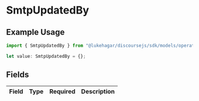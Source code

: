 # SmtpUpdatedBy

## Example Usage

```typescript
import { SmtpUpdatedBy } from "@lukehagar/discoursejs/sdk/models/operations";

let value: SmtpUpdatedBy = {};
```

## Fields

| Field       | Type        | Required    | Description |
| ----------- | ----------- | ----------- | ----------- |